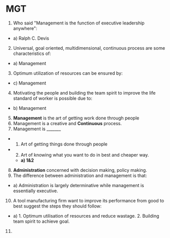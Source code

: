 # MGT

1. Who said "Management is the function of executive leadership anywhere":
  - a) Ralph C. Devis
2. Universal, goal oriented, multidimensional, continuous process are some
  characteristics of:
  - a) Management
3. Optimum utilization of resources can be ensured by:
  - c) Management
4. Motivating the people and building the team spirit to improve the life
  standard of worker is possible due to:
  - b) Management
5. **Management** is the art of getting work done through people
6. Management is a creative and **Continuous** process.
7. Management is _______
  - 1. Art of getting things done through people
  - 2. Art of knowing what you want to do in best and cheaper way.
    - **a) 1&2**
8. **Administration** concerned with decision making, policy making.
9. The difference between administration and management is that:
  - a) Administration is largely determinative while management is essentially
      executive.
10. A tool manufacturing firm want to improve its performance from good to best
  suggest the steps they should follow:
  - a) 1. Optimum utilisation of resources and reduce wastage. 2. Building team
      spirit to achieve goal.
11.

